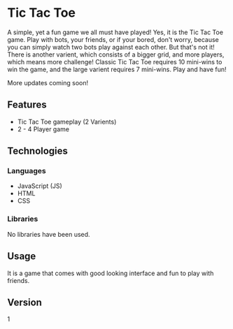 # Tic Tac Toe

A simple, yet a fun game we all must have played! Yes, it is the Tic Tac Toe game. Play with bots, your friends, or if your bored, don't worry, because you can simply watch two bots play against each other.
But that's not it! There is another varient, which consists of a bigger grid, and more players, which means more challenge! 
Classic Tic Tac Toe requires 10 mini-wins to win the game, and the large varient requires 7 mini-wins. Play and have fun!

More updates coming soon!

## Features
- Tic Tac Toe gameplay (2 Varients)
- 2 - 4 Player game

## Technologies
### Languages
- JavaScript (JS)
- HTML
- CSS

### Libraries
No libraries have been used.

## Usage
It is a game that comes with good looking interface and fun to play with friends.

## Version
1
